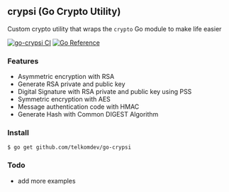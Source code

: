 ## crypsi (Go Crypto Utility)

Custom crypto utility that wraps the `crypto` Go module to make life easier

[![go-crypsi CI](https://github.com/telkomdev/go-crypsi/actions/workflows/ci.yml/badge.svg)](https://github.com/telkomdev/go-crypsi/actions/workflows/ci.yml)
[![Go Reference](https://pkg.go.dev/badge/github.com/telkomdev/go-crypsi.svg)](https://pkg.go.dev/github.com/telkomdev/go-crypsi)

### Features
- Asymmetric encryption with RSA
- Generate RSA private and public key
- Digital Signature with RSA private and public key using PSS
- Symmetric encryption with AES
- Message authentication code with HMAC
- Generate Hash with Common DIGEST Algorithm

### Install
```shell
$ go get github.com/telkomdev/go-crypsi
```

### Todo

- add more examples
